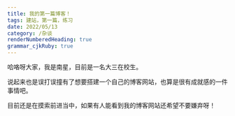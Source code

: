 ```yaml
---
title: 我的第一篇博客！ 
tags: 建站，第一篇，练习
date: 2022/05/13
category: /杂谈
renderNumberedHeading: true
grammar_cjkRuby: true
---
```


哈咯呀大家，我是南星，目前是一名大三在校生。

说起来也是误打误撞有了想要搭建一个自己的博客网站，也算是很有成就感的一件事情吧。

目前还是在摸索前进当中，如果有人能看到我的博客网站还希望不要嫌弃呀！


